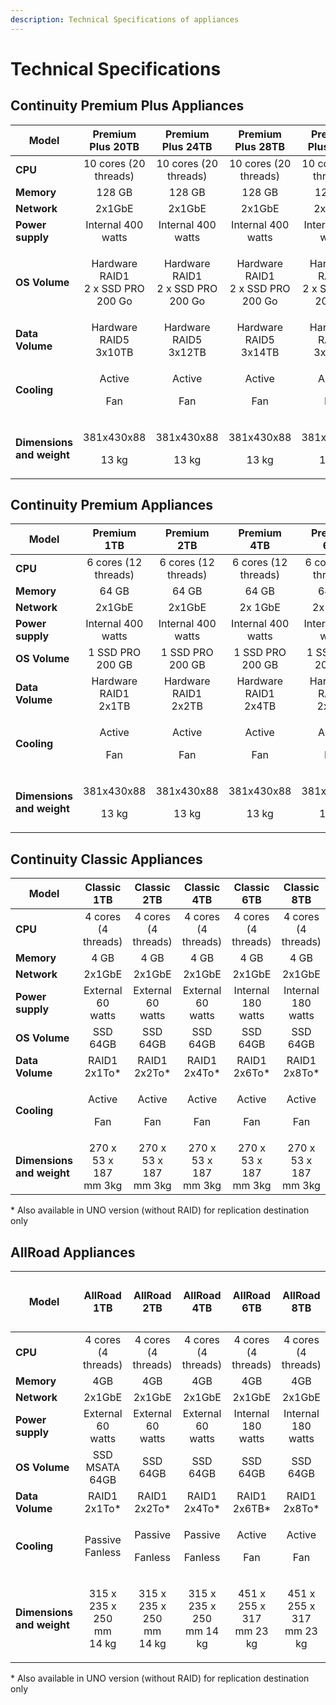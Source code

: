 ```yaml
---
description: Technical Specifications of appliances
---
```


# Technical Specifications

## Continuity Premium Plus Appliances

| Model                  |               Premium Plus 20TB             |               Premium Plus 24TB             |               Premium Plus 28TB             |               Premium Plus 32TB             |
| ----------------------- | :------------------------------------------: | :------------------------------------------: | :------------------------------------------: | :------------------------------------------: |
| **CPU**                 |             10 cores (20 threads)            |             10 cores (20 threads)            |             10 cores (20 threads)            |             10 cores (20 threads)            |
| **Memory**        |                    128 GB                   |                    128 GB                   |                    128 GB                   |                    128 GB                   |
| **Network**              |                    2x1GbE                    |                    2x1GbE                    |                    2x1GbE                    |                    2x1GbE                    |
| **Power supply**        |               Internal 400 watts              |               Internal 400 watts              |               Internal 400 watts              |               Internal 400 watts              |
| **OS Volume**      | <p>Hardware RAID1 <br>2 x SSD PRO 200 Go</p> | <p>Hardware RAID1 <br>2 x SSD PRO 200 Go</p> | <p>Hardware RAID1 <br>2 x SSD PRO 200 Go</p> | <p>Hardware RAID1 <br>2 x SSD PRO 200 Go</p> |
| **Data Volume**      |             Hardware RAID5 3x10TB           |             Hardware RAID5 3x12TB           |             Hardware RAID5 3x14TB           |             Hardware RAID5 3x16TB           |
| **Cooling**     |        <p>Active</p><p>Fan</p>        |        <p>Active</p><p>Fan</p>        |        <p>Active</p><p>Fan</p>        |        <p>Active</p><p>Fan</p>        |
| **Dimensions and weight** |        <p>381x430x88 </p><p>13 kg</p>        |         <p>381x430x88</p><p>13 kg</p>        |         <p>381x430x88</p><p>13 kg</p>        |         <p>381x430x88</p><p>13 kg</p>        |

## Continuity Premium Appliances 

| Model                  |           Premium 1TB         |           Premium 2TB         |           Premium 4TB         |           Premium 6TB         |           Premium 8TB         |          Premium 10TB         |          Premium 12TB         |      6 cores (12 threads)      |      6 cores (12 threads)      |
| ----------------------- | :----------------------------: | :----------------------------: | :----------------------------: | :----------------------------: | :----------------------------: | :----------------------------: | :----------------------------: | :----------------------------: | :----------------------------: |
| **CPU**          |      6 cores (12 threads)      |      6 cores (12 threads)      |      6 cores (12 threads)      |      6 cores (12 threads)      |      6 cores (12 threads)      |      6 cores (12 threads)      |      6 cores (12 threads)      |             I5-6500            |             I5-6500            |
| **Memory**        |              64 GB            |              64 GB            |              64 GB            |              64 GB            |              64 GB            |              64 GB            |              64 GB            |              64 GB            |              64 GB            |
| **Network**              |             2x1GbE             |             2x1GbE             |             2x 1GbE            |             2x 1GbE            |             2x 1GbE            |             2x 1GbE            |             2x 1GbE            |             2x 1GbE            |             2x 1GbE            |
| **Power supply**        |        Internal 400 watts       |        Internal 400 watts       |        Internal 400 watts       |        Internal 400 watts       |        Internal 400 watts       |        Internal 400 watts       |        Internal 400 watts       |        Internal 400 watts       |        Internal 400 watts       |
| **OS Volume**      |        1 SSD PRO 200 GB       |        1 SSD PRO 200 GB       |        1 SSD PRO 200 GB       |        1 SSD PRO 200 GB       |        1 SSD PRO 200 GB       |        1 SSD PRO 200 GB       |        1 SSD PRO 200 GB       |        1 SSD PRO 200 GB       |        1 SSD PRO 200 GB       |
| **Data Volume**      |      Hardware RAID1 2x1TB     |      Hardware RAID1 2x2TB     |      Hardware RAID1 2x4TB     |      Hardware RAID1 2x6TB     |      Hardware RAID1 2x8TB     |      Hardware RAID1 2x10TB    |      Hardware RAID1 2x12TB    |      Hardware RAID1 2x14TB    |      Hardware RAID1 2x16TB    |
| **Cooling**     | <p>Active</p><p>Fan</p> | <p>Active</p><p>Fan</p> | <p>Active</p><p>Fan</p> | <p>Active</p><p>Fan</p> | <p>Active</p><p>Fan</p> | <p>Active</p><p>Fan</p> | <p>Active</p><p>Fan</p> | <p>Active</p><p>Fan</p> | <p>Active</p><p>Fan</p> |
| **Dimensions and weight** | <p>381x430x88 </p><p>13 kg</p> |  <p>381x430x88</p><p>13 kg</p> |  <p>381x430x88</p><p>13 kg</p> |  <p>381x430x88</p><p>13 kg</p> |  <p>381x430x88</p><p>13 kg</p> |  <p>381x430x88</p><p>13 kg</p> |  <p>381x430x88</p><p>13 kg</p> |  <p>381x430x88</p><p>13 kg</p> |  <p>381x430x88</p><p>13 kg</p> |

## Continuity Classic Appliances 

| Model                  |           Classic 1TB         |           Classic 2TB         |           Classic 4TB         |           Classic 6TB         |           Classic 8TB         |          Classic 10TB         |          Classic 12TB         |          Classic 14TB         | Classic 16TB                  |
| ----------------------- | :----------------------------: | :----------------------------: | :----------------------------: | :----------------------------: | :----------------------------: | :----------------------------: | :----------------------------: | :----------------------------: | ------------------------------ |
| **CPU**          |       4 cores (4 threads)      |       4 cores (4 threads)      |       4 cores (4 threads)      |       4 cores (4 threads)      |       4 cores (4 threads)      |       4 cores (4 threads)      |       4 cores (4 threads)      |       4 cores (4 threads)      | 4 cores (4 threads)            |
| **Memory**        |              4 GB             |              4 GB             |              4 GB             |              4 GB             |              4 GB             |              4 GB             |              4 GB             |              4 GB             | 4 GB                          |
| **Network**              |             2x1GbE             |             2x1GbE             |             2x1GbE             |             2x1GbE             |             2x1GbE             |             2x1GbE             |             2x1GbE             |             2x1GbE             | 2x1GbE                         |
| **Power supply**        |        External 60 watts        |        External 60 watts        |        External 60 watts        |        Internal 180 watts       |        Internal 180 watts       |        Internal 180 watts       |        Internal 180 watts       |        Internal 180 watts       | Internal 180 watts              |
| **OS Volume**      |            SSD 64GB           |            SSD 64GB           |            SSD 64GB           |            SSD 64GB           |            SSD 64GB           |            SSD 64GB           |            SSD 64GB           |            SSD 64GB           | SSD 64GB                      |
| **Data Volume**      |          RAID1 2x1To\*         |          RAID1 2x2To\*         |          RAID1 2x4To\*         |          RAID1 2x6To\*         |          RAID1 2x8To\*         |         RAID1 2x10To\*         |         RAID1 2x12To\*         |         RAID1 2x14To\*         | RAID1 2x14To\*                 |
| **Cooling**     | <p>Active</p><p>Fan</p> | <p>Active</p><p>Fan</p> | <p>Active</p><p>Fan</p> | <p>Active</p><p>Fan</p> | <p>Active</p><p>Fan</p> | <p>Active</p><p>Fan</p> | <p>Active</p><p>Fan</p> | <p>Active</p><p>Fan</p> | <p>Active</p><p>Fan</p> |
| **Dimensions and weight** |      270 x 53 x 187 mm 3kg     |      270 x 53 x 187 mm 3kg     |      270 x 53 x 187 mm 3kg     |      270 x 53 x 187 mm 3kg     |      270 x 53 x 187 mm 3kg     |      270 x 53 x 187 mm 3kg     |      270 x 53 x 187 mm 3kg     |      270 x 53 x 187 mm 3kg     | 270 x 53 x 187 mm 3kg          |

\* Also available in UNO version (without RAID) for replication destination only

## AllRoad Appliances

| Model                  |             AllRoad 1TB            |             AllRoad 2TB            |         AllRoad 4TB        |           AllRoad 6TB         |           AllRoad 8TB         |          AllRoad 10TB         |          AllRoad 12TB         |          AllRoad 14TB         | <p>Allroad</p><p>16To</p>      |
| ----------------------- | :---------------------------------: | :---------------------------------: | :-------------------------: | :----------------------------: | :----------------------------: | :----------------------------: | :----------------------------: | :----------------------------: | ------------------------------ |
| **CPU**          |         4 cores (4 threads)         |         4 cores (4 threads)         |     4 cores (4 threads)     |       4 cores (4 threads)      |       4 cores (4 threads)      |       4 cores (4 threads)      |       4 cores (4 threads)      |       4 cores (4 threads)      | 4 cores (4 threads)            |
| **Memory**        |                 4GB                |                 4GB                |             4GB            |              4GB              |               4GB             |               4GB             |               4GB             |              4GB              | 4GB                           |
| **Network**              |                2x1GbE               |                2x1GbE               |            2x1GbE           |             2x1GbE             |             2x1GbE             |             2x1GbE             |             2x1GbE             |             2x1GbE             | 2x1GbE                         |
| **Power supply**        |           External 60 watts          |           External 60 watts          |       External 60 watts      |        Internal 180 watts       |        Internal 180 watts       |        Internal 180 watts       |        Internal 180 watts       |        Internal 180 watts       | Internal 180 watts              |
| **OS Volume**      |            SSD MSATA 64GB          |               SSD 64GB             |           SSD 64GB         |            SSD 64GB           |            SSD 64GB           |            SSD 64GB           |            SSD 64GB           |            SSD 64GB           | SSD 64GB                      |
| **Data Volume**      |            RAID1 2x1To\*            |            RAID1 2x2To\*            |        RAID1 2x4To\*        |         RAID1 2x6TB\*         |          RAID1 2x8To\*         |         RAID1 2x10To\*         |         RAID1 2x12To\*         |         RAID1 2x14To\*         | RAID1 2x14To\*                 |
| **Cooling**     |            Passive Fanless           |     <p>Passive</p><p>Fanless</p>     | <p>Passive</p><p>Fanless</p> | <p>Active</p><p>Fan</p> | <p>Active</p><p>Fan</p> | <p>Active</p><p>Fan</p> | <p>Active</p><p>Fan</p> | <p>Active</p><p>Fan</p> | <p>Active</p><p>Fan</p> |
| **Dimensions and weight** | <p>315 x 235 x 250 mm <br>14 kg</p> | <p>315 x 235 x 250 mm <br>14 kg</p> |   315 x 235 x 250 mm 14 kg  |    451 x 255 x 317 mm 23 kg    |    451 x 255 x 317 mm 23 kg    |    451 x 255 x 317 mm 23 kg    |    451 x 255 x 317 mm 23 kg    |    451 x 255 x 317 mm 23 kg    | 451 x 255 x 317 mm 23 kg       |

\* Also available in UNO version (without RAID) for replication destination only